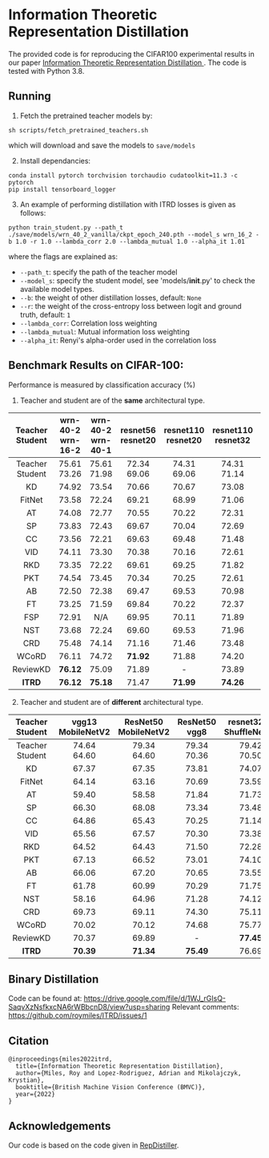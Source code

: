 # Information Theoretic Representation Distillation
The provided code is for reproducing the CIFAR100 experimental results in our paper [Information Theoretic Representation Distillation
](https://arxiv.org/abs/2112.00459). The code is tested with Python 3.8.

## Running

1. Fetch the pretrained teacher models by:

```
sh scripts/fetch_pretrained_teachers.sh
```
which will download and save the models to `save/models`

2. Install dependancies:
```
conda install pytorch torchvision torchaudio cudatoolkit=11.3 -c pytorch
pip install tensorboard_logger
```


3. An example of performing distillation with ITRD losses is given as follows:
```
python train_student.py --path_t ./save/models/wrn_40_2_vanilla/ckpt_epoch_240.pth --model_s wrn_16_2 -b 1.0 -r 1.0 --lambda_corr 2.0 --lambda_mutual 1.0 --alpha_it 1.01
```

where the flags are explained as:
- `--path_t`: specify the path of the teacher model
- `--model_s`: specify the student model, see 'models/__init__.py' to check the available model types.
- `--b`: the weight of other distillation losses, default: `None`
- `--r`: the weight of the cross-entropy loss between logit and ground truth, default: `1`
- `--lambda_corr`: Correlation loss weighting
- `--lambda_mutual`: Mutual information loss weighting
- `--alpha_it`: Renyi's alpha-order used in the correlation loss

## Benchmark Results on CIFAR-100:
Performance is measured by classification accuracy (%)

1. Teacher and student are of the **same** architectural type.

| Teacher <br> Student | wrn-40-2 <br> wrn-16-2 | wrn-40-2 <br> wrn-40-1 | resnet56 <br> resnet20 | resnet110 <br> resnet20 | resnet110 <br> resnet32 | resnet32x4 <br> resnet8x4 |  vgg13 <br> vgg8 |
|:---------------:|:-----------------:|:-----------------:|:-----------------:|:------------------:|:------------------:|:--------------------:|:-----------:|
| Teacher <br> Student |    75.61 <br> 73.26    |    75.61 <br> 71.98    |    72.34 <br> 69.06    |     74.31 <br> 69.06    |     74.31 <br> 71.14    |      79.42 <br> 72.50     | 74.64 <br> 70.36 |
| KD | 74.92 | 73.54 | 70.66 | 70.67 | 73.08 | 73.33 | 72.98 |
| FitNet | 73.58 | 72.24 | 69.21 | 68.99 | 71.06 | 73.50 | 71.02 |
| AT | 74.08 | 72.77 | 70.55 | 70.22 | 72.31 | 73.44 | 71.43 |
| SP | 73.83 | 72.43 | 69.67 | 70.04 | 72.69 | 72.94 | 72.68 |
| CC | 73.56 | 72.21 | 69.63 | 69.48 | 71.48 | 72.97 | 70.71 |
| VID | 74.11 | 73.30 | 70.38 | 70.16 | 72.61 | 73.09 | 71.23 |
| RKD | 73.35 | 72.22 | 69.61 | 69.25 | 71.82 | 71.90 | 71.48 |
| PKT | 74.54 | 73.45 | 70.34 | 70.25 | 72.61 | 73.64 | 72.88 |
| AB | 72.50 | 72.38 | 69.47 | 69.53 | 70.98 | 73.17 | 70.94 |
| FT | 73.25 | 71.59 | 69.84 | 70.22 | 72.37 | 72.86 | 70.58 |
| FSP | 72.91 | N/A | 69.95 | 70.11 | 71.89 | 72.62 | 70.23 |
| NST | 73.68 | 72.24 | 69.60 | 69.53 | 71.96 | 73.30 | 71.53 |
| CRD | 75.48 | 74.14 | 71.16 | 71.46 | 73.48 | 75.51 | 73.94 |
| WCoRD | 76.11 | 74.72 | **71.92** | 71.88 | 74.20 | 76.15 | 74.72 |
| ReviewKD | **76.12** | 75.09 | 71.89 | - | 73.89 | 75.63 | 74.85 |
| **ITRD** | **76.12** | **75.18** | 71.47 | **71.99** | **74.26** | **76.69** | **74.93** |

2. Teacher and student are of **different** architectural type.

| Teacher <br> Student | vgg13 <br> MobileNetV2 | ResNet50 <br> MobileNetV2 | ResNet50 <br> vgg8 | resnet32x4 <br> ShuffleNetV1 | resnet32x4 <br> ShuffleNetV2 | wrn-40-2 <br> ShuffleNetV1 |
|:---------------:|:-----------------:|:--------------------:|:-------------:|:-----------------------:|:-----------------------:|:---------------------:|
| Teacher <br> Student |    74.64 <br> 64.60    |      79.34 <br> 64.60     |  79.34 <br> 70.36  |       79.42 <br> 70.50       |       79.42 <br> 71.82       |      75.61 <br> 70.50      |
| KD | 67.37 | 67.35 | 73.81 | 74.07 | 74.45 | 74.83 |
| FitNet | 64.14 | 63.16 | 70.69 | 73.59 | 73.54 | 73.73 |
| AT | 59.40 | 58.58 | 71.84 | 71.73 | 72.73 | 73.32 |
| SP | 66.30 | 68.08 | 73.34 | 73.48 | 74.56 | 74.52 |
| CC | 64.86 | 65.43 | 70.25 | 71.14 | 71.29 | 71.38 |
| VID | 65.56 | 67.57 | 70.30 | 73.38 | 73.40 | 73.61 |
| RKD | 64.52 | 64.43 | 71.50 | 72.28 | 73.21 | 72.21 |
| PKT | 67.13 | 66.52 | 73.01 | 74.10 | 74.69 | 73.89 |
| AB | 66.06 | 67.20 | 70.65 | 73.55 | 74.31 | 73.34 |
| FT | 61.78 | 60.99 | 70.29 | 71.75 | 72.50 | 72.03 |
| NST | 58.16 | 64.96 | 71.28 | 74.12 | 74.68 | 74.89 |
| CRD | 69.73 | 69.11 | 74.30 | 75.11 | 75.65 | 76.05 |
| WCoRD | 70.02 | 70.12 | 74.68 | 75.77 | 76.48 | 76.68 |
| ReviewKD | 70.37 | 69.89 | - | **77.45** | **77.78** | **77.14** |
| **ITRD** | **70.39** | **71.34** | **75.49** | 76.69 | 77.40 | 77.09 |

## Binary Distillation
Code can be found at: https://drive.google.com/file/d/1WJ_rGIsQ-SaqvXzNsfkxcNA6rWBbcnD8/view?usp=sharing
Relevant comments: https://github.com/roymiles/ITRD/issues/1

## Citation
```
@inproceedings{miles2022itrd,
  title={Information Theoretic Representation Distillation},
  author={Miles, Roy and Lopez-Rodriguez, Adrian and Mikolajczyk, Krystian},
  booktitle={British Machine Vision Conference (BMVC)},
  year={2022}
}
```

## Acknowledgements
Our code is based on the code given in [RepDistiller](https://github.com/HobbitLong/RepDistiller).
